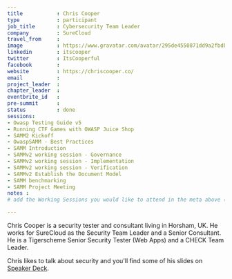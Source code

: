 ```yaml
---
title           : Chris Cooper
type            : participant
job_title       : Cybersecurity Team Leader
company         : SureCloud
travel_from     : 
image           : https://www.gravatar.com/avatar/295de4550871dd9a2fbdb7b8539b7797?s=200
linkedin        : itscooper
twitter         : ItsCooperful
facebook        :
website         : https://chriscooper.co/
email           :
project_leader  :
chapter_leader  :
eventbrite_id   :
pre-summit      :
status          : done
sessions:
- Owasp Testing Guide v5
- Running CTF Games with OWASP Juice Shop
- SAMM2 Kickoff
- OwaspSAMM - Best Practices
- SAMM Introduction
- SAMMv2 working session - Governance
- SAMMv2 working session - Implementation
- SAMMv2 working session - Verification
- SAMMv2 Establish the Document Model
- SAMM benchmarking
- SAMM Project Meeting
notes :
# add the Working Sessions you would like to attend in the meta above (use the session's title) e.g. sessions (one per line): -Security Playbooks Diagrams -Hackathon Daily Sessions

---
```


Chris Cooper is a security tester and consultant living in Horsham, UK. He works for SureCloud as the Security Team Leader and a Senior Consultant. He is a Tigerscheme Senior Security Tester (Web Apps) and a CHECK Team Leader.

Chris likes to talk about security and you'll find some of his slides on [Speaker Deck](https://speakerdeck.com/itscooper). 
